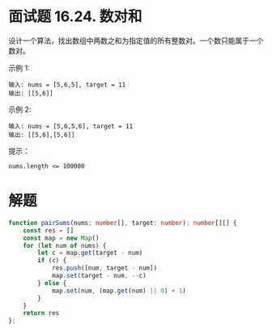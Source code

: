 # 面试题 16.24. 数对和

设计一个算法，找出数组中两数之和为指定值的所有整数对。一个数只能属于一个数对。

示例 1:
```
输入: nums = [5,6,5], target = 11
输出: [[5,6]]
```
示例 2:
```
输入: nums = [5,6,5,6], target = 11
输出: [[5,6],[5,6]]
```
提示：
```
nums.length <= 100000
```

# 解题
```ts
function pairSums(nums: number[], target: number): number[][] {
    const res = []
    const map = new Map()
    for (let num of nums) {
        let c = map.get(target - num)
        if (c) {
            res.push([num, target - num])
            map.set(target - num, --c)
        } else {
            map.set(num, (map.get(num) || 0) + 1)
        }
    }
    return res
};
```